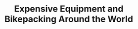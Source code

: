 ---
layout: community
category: community
title: "Expensive Equipment and Bikepacking Around the World"
description: " How safe is it to carry expensive equipment and cycle to bikepack around the world?  if you are insecure international touring may not be your thing.. Use your common sense. Lock your bike somewhere safe with a good lock."
isTopLevel: false
isSingleLevel: false
isArticle: false
datePublished: 2022-08-11 08:35:00 +0300
dateModified: 2022-08-11 08:35:00 +0300
published: false
---